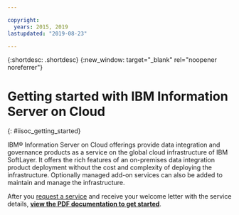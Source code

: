 ```yaml
---

copyright:
  years: 2015, 2019
lastupdated: "2019-08-23"

---
```


{:shortdesc: .shortdesc}
{:new_window: target="_blank" rel="noopener noreferrer"}

# Getting started with IBM Information Server on Cloud
{: #iisoc_getting_started}

IBM® Information Server on Cloud offerings provide data integration and governance products as a service on the global cloud infrastructure of IBM SoftLayer. It offers the rich features of an on-premises data integration product deployment without the cost and complexity of deploying the infrastructure. Optionally managed add-on services can also be added to maintain and manage the infrastructure.

After you [request a service](/catalog/services/information-server-on-cloud)
and receive your welcome letter with the service details,
[**view the PDF documentation to get started**](https://public.dhe.ibm.com/cloud/bluemix/hosted/).

